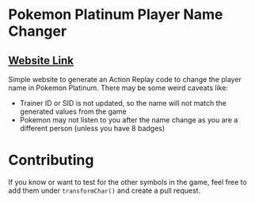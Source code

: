 # Pokemon Platinum Player Name Changer
## [Website Link](https://gen3vra.github.io/pokemonplatinumnamechanger/)

Simple website to generate an Action Replay code to change the player name in Pokemon Platinum. There may be some weird caveats like:
- Trainer ID or SID is not updated, so the name will not match the generated values from the game
- Pokemon may not listen to you after the name change as you are a different person (unless you have 8 badges)

# Contributing
If you know or want to test for the other symbols in the game, feel free to add them under `transformChar()` and create a pull request.